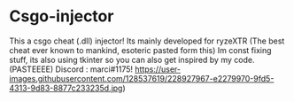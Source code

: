 # Csgo-injector
This a csgo cheat (.dll) injector! Its mainly developed for ryzeXTR (The best cheat ever known to mankind, esoteric pasted form this)
Im const fixing stuff, its also using tkinter so you can also get inspired by my code. (PASTEEEE)
Discord : marci#1175!
https://user-images.githubusercontent.com/128537619/228927967-e2279970-9fd5-4313-9d83-8877c233235d.jpg)
